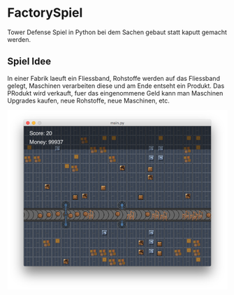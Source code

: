 # FactorySpiel

Tower Defense Spiel in Python bei dem Sachen gebaut statt kaputt gemacht werden.

## Spiel Idee

In einer Fabrik laeuft ein Fliessband, Rohstoffe werden auf das Fliessband gelegt, Maschinen verarbeiten diese und am Ende entseht ein Produkt. Das PRodukt wird verkauft, fuer das eingenommene Geld kann man Maschinen Upgrades kaufen, neue Rohstoffe, neue Maschinen, etc.

![Screen Shot](https://github.com/dbingema/FactorySpiel/blob/main/doc/ScreenShot.png?raw=true)
